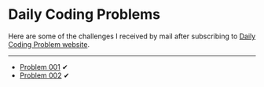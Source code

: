 # Daily Coding Problems

Here are some of the challenges I received by mail after subscribing to [Daily Coding Problem website](https://www.dailycodingproblem.com/).

<hr>

- [Problem 001](001/problem001.md) ✔
- [Problem 002](002/problem002.md) ✔

